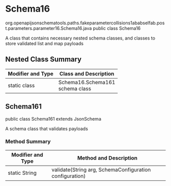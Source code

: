 # Schema16
org.openapijsonschematools.paths.fakeparametercollisions1ababselfab.post.parameters.parameter16.Schema16.java
public class Schema16

A class that contains necessary nested schema classes, and classes to store validated list and map payloads

## Nested Class Summary
| Modifier and Type | Class and Description |
| ----------------- | ---------------------- |
| static class | Schema16.Schema161<br> schema class |

## Schema161
public class Schema161
extends JsonSchema

A schema class that validates payloads

### Method Summary
| Modifier and Type | Method and Description |
| ----------------- | ---------------------- |
| static String | validate(String arg, SchemaConfiguration configuration) |
